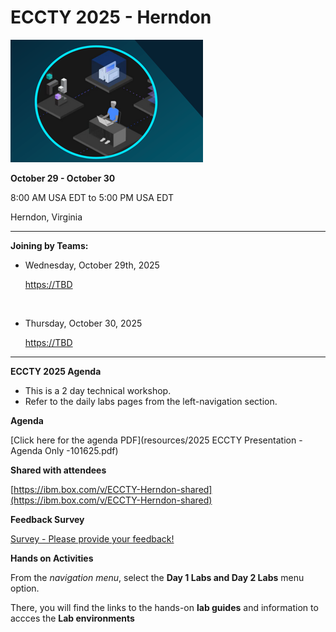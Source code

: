 # ECCTY 2025 - Herndon

![](images/techjam.png)


**October 29 - October 30** 

8:00 AM USA EDT to 5:00 PM USA EDT

Herndon, Virginia

------------------------------------------

**Joining by Teams:**  

  - Wednesday, October 29th, 2025
  
    [https://TBD](https://TBD)

    <br/> 

  - Thursday, October 30, 2025

    [https://TBD](https://TBD)


---------------------------------------

<!--
[Survey - Please provide your feedback!](https://www.surveygizmo.com/s3/7050751/2022-IBM-Expertise-Connect-Comes-to-You-Seminar-Herndon-VA)
-->

**ECCTY 2025 Agenda** 

  - This is a 2 day technical workshop.  
  - Refer to the daily labs pages from the left-navigation section.
  
  

**Agenda**

[Click here for the agenda PDF](resources/2025 ECCTY Presentation - Agenda Only -101625.pdf)


**Shared with attendees**

[https://ibm.box.com/v/ECCTY-Herndon-shared](https://ibm.box.com/v/ECCTY-Herndon-shared)
 


**Feedback Survey**

[Survey - Please provide your feedback!](https://TBD)


**Hands on Activities**


From the _navigation menu_, select the **Day 1 Labs and Day 2 Labs** menu option.  

There, you will find the links to the hands-on **lab guides** and information to accces the **Lab environments** 



